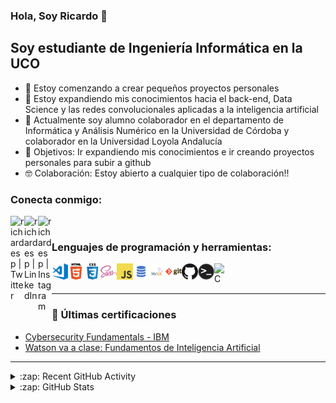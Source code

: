 <!--
**richardesp/richardesp** is a ✨ _special_ ✨ repository because its `README.md` (this file) appears on your GitHub profile.

Here are some ideas to get you started:

- 🔭 I’m currently working on ...
- 🌱 I’m currently learning ...
- 👯 I’m looking to collaborate on ...
- 🤔 I’m looking for help with ...
- 💬 Ask me about ...
- 📫 How to reach me: ...
- 😄 Pronouns: ...
- ⚡ Fun fact: ...
-->
### Hola, Soy Ricardo 👋

## Soy estudiante de Ingeniería Informática en la UCO

- 🔭 Estoy comenzando a crear pequeños proyectos personales
- 🤖 Estoy expandiendo mis conocimientos hacia el back-end, Data Science y las redes convolucionales aplicadas a la inteligencia artificial
- 👯 Actualmente soy alumno colaborador en el departamento de Informática y Análisis Numérico en la Universidad de Córdoba y colaborador 
     en la Universidad Loyola Andalucía
- 🥅 Objetivos: Ir expandiendo mis conocimientos e ir creando proyectos personales para subir a github
- 🤓 Colaboración: Estoy abierto a cualquier tipo de colaboración!!

### Conecta conmigo:

[<img align="left" alt="richardesp | Twitter" width="22px" src="https://cdn.jsdelivr.net/npm/simple-icons@v3/icons/twitter.svg" />][twitter]
[<img align="left" alt="richardesp | LinkedIn" width="22px" src="https://cdn.jsdelivr.net/npm/simple-icons@v3/icons/linkedin.svg" />][linkedin]
[<img align="left" alt="richardesp | Instagram" width="22px" src="https://cdn.jsdelivr.net/npm/simple-icons@v3/icons/instagram.svg" />][instagram]

<br />

### Lenguajes de programación y herramientas:

<img align="left" alt="Visual Studio Code" width="26px" src="https://raw.githubusercontent.com/github/explore/80688e429a7d4ef2fca1e82350fe8e3517d3494d/topics/visual-studio-code/visual-studio-code.png" />
<img align="left" alt="HTML5" width="26px" src="https://raw.githubusercontent.com/github/explore/80688e429a7d4ef2fca1e82350fe8e3517d3494d/topics/html/html.png" />
<img align="left" alt="CSS3" width="26px" src="https://raw.githubusercontent.com/github/explore/80688e429a7d4ef2fca1e82350fe8e3517d3494d/topics/css/css.png" />
<img align="left" alt="Sass" width="26px" src="https://raw.githubusercontent.com/github/explore/80688e429a7d4ef2fca1e82350fe8e3517d3494d/topics/sass/sass.png" />
<img align="left" alt="JavaScript" width="26px" src="https://raw.githubusercontent.com/github/explore/80688e429a7d4ef2fca1e82350fe8e3517d3494d/topics/javascript/javascript.png" />
<img align="left" alt="SQL" width="26px" src="https://raw.githubusercontent.com/github/explore/80688e429a7d4ef2fca1e82350fe8e3517d3494d/topics/sql/sql.png" />
<img align="left" alt="MySQL" width="26px" src="https://raw.githubusercontent.com/github/explore/80688e429a7d4ef2fca1e82350fe8e3517d3494d/topics/mysql/mysql.png" />
<img align="left" alt="Git" width="26px" src="https://raw.githubusercontent.com/github/explore/80688e429a7d4ef2fca1e82350fe8e3517d3494d/topics/git/git.png" />
<img align="left" alt="GitHub" width="26px" src="https://raw.githubusercontent.com/github/explore/78df643247d429f6cc873026c0622819ad797942/topics/github/github.png" />
<img align="left" alt="Terminal" width="26px" src="https://raw.githubusercontent.com/github/explore/80688e429a7d4ef2fca1e82350fe8e3517d3494d/topics/terminal/terminal.png" />
<img align="left" alt="C" width="26px" src=https://upload.wikimedia.org/wikipedia/commons/thumb/1/18/C_Programming_Language.svg/1200px-C_Programming_Language.svg.png" />

<br />
<br />

---

### 📕 Últimas certificaciones

- [Cybersecurity Fundamentals - IBM](https://www.credly.com/badges/6b18ad11-f0dd-40e5-8373-e72f491cad7e?source=linked_in_profile)
- [Watson va a clase: Fundamentos de Inteligencia Artificial](https://www.credly.com/badges/2c88bb78-9b2f-412c-8c89-c781eccc2170?source=linked_in_profile)

---

<details>
  <summary>:zap: Recent GitHub Activity</summary>
  
<!--START_SECTION:activity-->
1. 🗣 Commented on [#2](https://github.com/codeSTACKr/portfolio-sass/issues/2) in [codeSTACKr/portfolio-sass](https://github.com/codeSTACKr/portfolio-sass)
2. ❗️ Closed issue [#2](https://github.com/codeSTACKr/portfolio-sass/issues/2) in [codeSTACKr/portfolio-sass](https://github.com/codeSTACKr/portfolio-sass)
3. ❌ Closed PR [#11](https://github.com/codeSTACKr/free-developer-resources/pull/11) in [codeSTACKr/free-developer-resources](https://github.com/codeSTACKr/free-developer-resources)
4. 🗣 Commented on [#11](https://github.com/codeSTACKr/free-developer-resources/issues/11) in [codeSTACKr/free-developer-resources](https://github.com/codeSTACKr/free-developer-resources)
5. 🎉 Merged PR [#10](https://github.com/codeSTACKr/free-developer-resources/pull/10) in [codeSTACKr/free-developer-resources](https://github.com/codeSTACKr/free-developer-resources)
<!--END_SECTION:activity-->

</details>

<details>
  <summary>:zap: GitHub Stats</summary>

  [![richardesp's GitHub stats](https://github-readme-stats.vercel.app/api?username=richardesp&show_icons=true&count_private=true)](https://github.com/richardesp/github-readme-stats)

</details>

[twitter]: https://twitter.com/richardesp16
[instagram]: https://instagram.com/richardesp_16
[linkedin]: https://www.linkedin.com/in/ricardo-espantale%C3%B3n-p%C3%A9rez-328b0a1b4/?originalSubdomain=es
